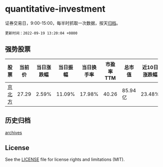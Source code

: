 # quantitative-investment

证券交易日，9:00-15:00，每半时抓取一次数据，按天[归档](archives)。

`更新时间：2022-09-19 13:20:04 +0800`

## 强势股票

|股票|当前价|当日涨跌幅|当日振幅|当日换手率|市盈率TTM|总市值|近10日涨跌幅|
|----|----|----|----|----|----|----|----|
|[京北方](https://xueqiu.com/S/SZ002987)|27.29|2.59%|11.09%|17.98%|40.26|85.94亿|23.48%|

## 历史归档

[archives](archives)

## License

See the [LICENSE](LICENSE) file for license rights and limitations (MIT).